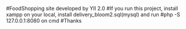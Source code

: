 #FoodShopping site developed by YII 2.0
#If you run this project, install xampp on your local, install delivery_bloom2.sql(mysql) and run 
#php -S 127.0.0.1:8080 on cmd
#Thanks
